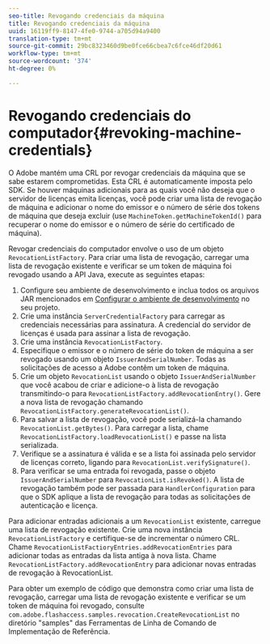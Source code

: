 ```yaml
---
seo-title: Revogando credenciais da máquina
title: Revogando credenciais da máquina
uuid: 16119ff9-8147-4fe0-9744-a705d94a9400
translation-type: tm+mt
source-git-commit: 29bc8323460d9be0fce66cbea7c6fce46df20d61
workflow-type: tm+mt
source-wordcount: '374'
ht-degree: 0%

---
```



# Revogando credenciais do computador{#revoking-machine-credentials}

O Adobe mantém uma CRL por revogar credenciais da máquina que se sabe estarem comprometidas. Esta CRL é automaticamente imposta pelo SDK. Se houver máquinas adicionais para as quais você não deseja que o servidor de licenças emita licenças, você pode criar uma lista de revogação de máquina e adicionar o nome do emissor e o número de série dos tokens de máquina que deseja excluir (use `MachineToken.getMachineTokenId()` para recuperar o nome do emissor e o número de série do certificado de máquina).

Revogar credenciais do computador envolve o uso de um objeto `RevocationListFactory`. Para criar uma lista de revogação, carregar uma lista de revogação existente e verificar se um token de máquina foi revogado usando a API Java, execute as seguintes etapas:

1. Configure seu ambiente de desenvolvimento e inclua todos os arquivos JAR mencionados em [Configurar o ambiente de desenvolvimento](../../aaxs-protecting-content/content-setting-up-the-sdk/content-setting-up-the-dev-env.md) no seu projeto.
1. Crie uma instância `ServerCredentialFactory` para carregar as credenciais necessárias para assinatura. A credencial do servidor de licenças é usada para assinar a lista de revogação.
1. Crie uma instância `RevocationListFactory`.
1. Especifique o emissor e o número de série do token de máquina a ser revogado usando um objeto `IssuerAndSerialNumber`. Todas as solicitações de acesso a Adobe contêm um token de máquina.
1. Crie um objeto `RevocationList` usando o objeto `IssuerAndSerialNumber` que você acabou de criar e adicione-o à lista de revogação transmitindo-o para `RevocationListFactory.addRevocationEntry()`. Gere a nova lista de revogação chamando `RevocationListFactory.generateRevocationList()`.
1. Para salvar a lista de revogação, você pode serializá-la chamando `RevocationList.getBytes()`. Para carregar a lista, chame `RevocationListFactory.loadRevocationList()` e passe na lista serializada.
1. Verifique se a assinatura é válida e se a lista foi assinada pelo servidor de licenças correto, ligando para `RevocationList.verifySignature()`.
1. Para verificar se uma entrada foi revogada, passe o objeto `IssuerAndSerialNumber` para `RevocationList.isRevoked()`. A lista de revogação também pode ser passada para `HandlerConfiguration` para que o SDK aplique a lista de revogação para todas as solicitações de autenticação e licença.

Para adicionar entradas adicionais a um `RevocationList` existente, carregue uma lista de revogação existente. Crie uma nova instância `RevocationListFactory` e certifique-se de incrementar o número CRL. Chame `RevocationListFactioryEntries.addRevocationEntries` para adicionar todas as entradas da lista antiga à nova lista. Chame `RevocationListFactory.addRevocationEntry` para adicionar novas entradas de revogação à RevocationList.

Para obter um exemplo de código que demonstra como criar uma lista de revogação, carregar uma lista de revogação existente e verificar se um token de máquina foi revogado, consulte `com.adobe.flashaccess.samples.revocation.CreateRevocationList` no diretório &quot;samples&quot; das Ferramentas de Linha de Comando de Implementação de Referência.
